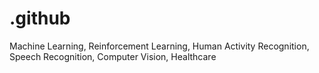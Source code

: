# .github
Machine Learning, Reinforcement Learning, Human Activity Recognition, Speech Recognition, Computer Vision, Healthcare
